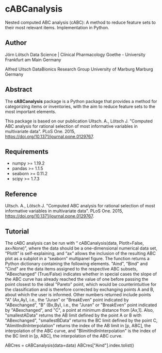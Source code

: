 # cABCanalysis
Nested computed ABC analysis (cABC): A method to reduce feature sets to their most relevant items. Implementation in Python.

## Author
Jörn Lötsch
Data Science | Clinical Pharmacology
Goethe - University
Frankfurt am Main
Germany

Alfred Ultsch
DataBionics Research Group
University of Marburg
Marburg
Germany

## Abstract
The **cABCanalysis** package is a Python package that provides a method for categorizing items or inventories, with the aim to reduce feature sets to the most important elements.

This package is based on our publication Ultsch. A., Lötsch J. "Computed ABC analysis for rational selection of most informative variables in multivariate data". PLoS One. 2015, https://doi.org/10.1371/journal.pone.0129767. 

## Requirements
* numpy >= 1.19.2
* pandas >= 1.1.5
* seaborn >= 0.11.2
* scipy >= 1.7.3

## Reference
Ultsch. A., Lötsch J. "Computed ABC analysis for rational selection of most informative variables in multivariate data". PLoS One. 2015, https://doi.org/10.1371/journal.pone.0129767.

## Tutorial
The cABC analysis can be run with “ cABCanalysis(data, PlotIt=False, ax=None)”, where the data should be a one-dimensional numerical data set, “PlotIt” is self-explaining, and “ax” allows the inclusion of the resulting ABC plot as a subplot in a “seaborn” multipanel figure. The function returns a Python dictionary containing the following elements. "Aind", "Bind" and "Cind" are the data items assigned to the respective ABC subsets, "ABexchanged" (True/False) indicates whether in special cases the slope of the ABC curve has already reached the value of one before passing the point closest to the ideal "Pareto" point, which would be counterintuitive for the classification and is therefore corrected by exchanging points A and B, about which the user is informed. Other numbers returned include points "A" (Ax,Ay), i.e., the “Juran” or "BreakEven" point indicated by "ABexchanged", "B" (Bx,By), i.e., the "Juran" or "BreakEven" point indicated by "ABexchanged", and "C", a point at minimum distance from [Ax,1]. Also, "smallestAData" returns the AB limit defined by the point A or B with "ABexchanged", "smallestBData" returns the BC limit defined by the point C, "AlimitIndInInterpolation" returns the index of the AB limit in [p, ABC], the interpolation of the ABC curve, and "BlimitIndInInterpolation" is the index of the BC limit in [p, ABC], the interpolation of the ABC curve.

ABCres = cABCanalysis(data=data) ABCres["Aind"].index.tolist()